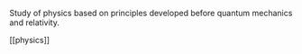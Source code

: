 Study of physics based on principles developed before quantum mechanics and relativity.

[[physics]]